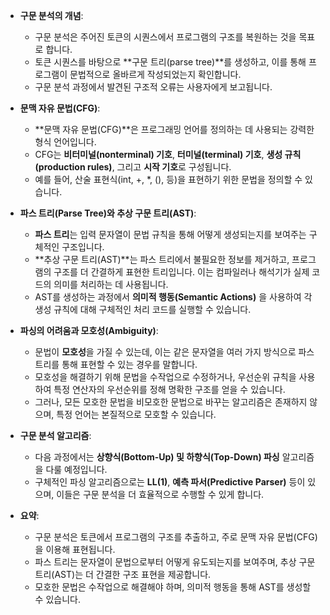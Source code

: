 - **구문 분석의 개념**:
    - 구문 분석은 주어진 토큰의 시퀀스에서 프로그램의 구조를 복원하는 것을 목표로 합니다.
    - 토큰 시퀀스를 바탕으로 **구문 트리(parse tree)**를 생성하고, 이를 통해 프로그램이 문법적으로 올바르게 작성되었는지 확인합니다.
    - 구문 분석 과정에서 발견된 구조적 오류는 사용자에게 보고됩니다.
- **문맥 자유 문법(CFG)**:
    - **문맥 자유 문법(CFG)**은 프로그래밍 언어를 정의하는 데 사용되는 강력한 형식 언어입니다.
    - CFG는 **비터미널(nonterminal) 기호**, **터미널(terminal) 기호**, **생성 규칙(production rules)**, 그리고 **시작 기호**로 구성됩니다.
    - 예를 들어, 산술 표현식(int, +, *, (), 등)을 표현하기 위한 문법을 정의할 수 있습니다.
- **파스 트리(Parse Tree)와 추상 구문 트리(AST)**:
    - **파스 트리**는 입력 문자열이 문법 규칙을 통해 어떻게 생성되는지를 보여주는 구체적인 구조입니다.
    - **추상 구문 트리(AST)**는 파스 트리에서 불필요한 정보를 제거하고, 프로그램의 구조를 더 간결하게 표현한 트리입니다. 이는 컴파일러나 해석기가 실제 코드의 의미를 처리하는 데 사용됩니다.
    - AST를 생성하는 과정에서 **의미적 행동(Semantic Actions)** 을 사용하여 각 생성 규칙에 대해 구체적인 처리 코드를 실행할 수 있습니다.
- **파싱의 어려움과 모호성(Ambiguity)**:
    - 문법이 **모호성**을 가질 수 있는데, 이는 같은 문자열을 여러 가지 방식으로 파스 트리를 통해 표현할 수 있는 경우를 말합니다.
    - 모호성을 해결하기 위해 문법을 수작업으로 수정하거나, 우선순위 규칙을 사용하여 특정 연산자의 우선순위를 정해 명확한 구조를 얻을 수 있습니다.
    - 그러나, 모든 모호한 문법을 비모호한 문법으로 바꾸는 알고리즘은 존재하지 않으며, 특정 언어는 본질적으로 모호할 수 있습니다.
- **구문 분석 알고리즘**:
    - 다음 과정에서는 **상향식(Bottom-Up) 및 하향식(Top-Down) 파싱** 알고리즘을 다룰 예정입니다.
    - 구체적인 파싱 알고리즘으로는 **LL(1)**, **예측 파서(Predictive Parser)** 등이 있으며, 이들은 구문 분석을 더 효율적으로 수행할 수 있게 합니다.
- **요약**:
    
    - 구문 분석은 토큰에서 프로그램의 구조를 추출하고, 주로 문맥 자유 문법(CFG)을 이용해 표현됩니다.
    - 파스 트리는 문자열이 문법으로부터 어떻게 유도되는지를 보여주며, 추상 구문 트리(AST)는 더 간결한 구조 표현을 제공합니다.
    - 모호한 문법은 수작업으로 해결해야 하며, 의미적 행동을 통해 AST를 생성할 수 있습니다.
